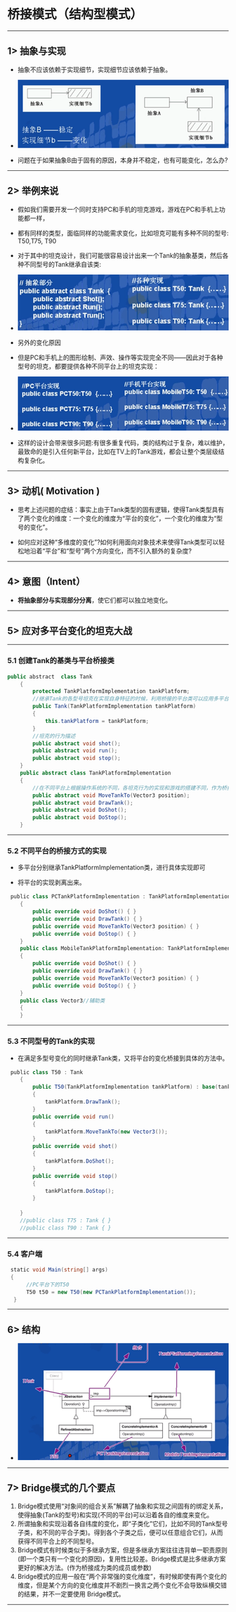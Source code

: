 # 桥接模式（结构型模式）

---

## 1> 抽象与实现

- 抽象不应该依赖于实现细节，实现细节应该依赖于抽象。

- ![图片](assets/9.1.1.png)

- 问题在于如果抽象B由于固有的原因，本身并不稳定，也有可能变化，怎么办?

---

## 2> 举例来说

- 假如我们需要开发一个同时支持PC和手机的坦克游戏，游戏在PC和手机上功能都一样，

- 都有同样的类型，面临同样的功能需求变化，比如坦克可能有多种不同的型号: T50,T75, T90

- 对于其中的坦克设计，我们可能很容易设计出来一个Tank的抽象基类，然后各种不同型号的Tank继承自该类:

- ![图片](assets/9.2.1.png)

- 另外的变化原因

- 但是PC和手机上的图形绘制、声效、操作等实现完全不同——因此对于各种型号的坦克，都要提供各种不同平台上的坦克实现：

- ![图片](assets/9.2.2.png)

- 这样的设计会带来很多问题:有很多重复代码，类的结构过于复杂，难以维护，最致命的是引入任何新平台，比如在TV上的Tank游戏，都会让整个类层级结构复杂化。

---

## 3> 动机( Motivation )

- 思考上述问题的症结：事实上由于Tank类型的固有逻辑，使得Tank类型具有了两个变化的维度：一个变化的维度为“平台的变化”，一个变化的维度为“型号的变化”。

- 如何应对这种“多维度的变化”?如何利用面向对象技术来使得Tank类型可以轻松地沿着“平台”和“型号”两个方向变化，而不引入额外的复杂度?

---

## 4> 意图（Intent）

- **将抽象部分与实现部分分离**，使它们都可以独立地变化。

---

## 5> 应对多平台变化的坦克大战

---

### 5.1 创建Tank的基类与平台桥接类

```csharp
public abstract  class Tank
    {
        protected TankPlatformImplementation tankPlatform;
        //继承Tank的各型号坦克在实现自身特征的时候，利用桥接的平台类可以应用多平台操作方式，绘制渲染等的不同。
        public Tank(TankPlatformImplementation tankPlatform)
        {
            this.tankPlatform = tankPlatform;
        }
        //坦克的行为描述
        public abstract void shot();
        public abstract void run();
        public abstract void stop();
    }
    public abstract class TankPlatformImplementation
    {
        //在不同平台上根据操作系统的不同，各坦克行为的实现和游戏的搭建不同，作为桥接的方式应对不同平台的变化。
        public abstract void MoveTankTo(Vector3 position);
        public abstract void DrawTank();
        public abstract void DoShot();
        public abstract void DoStop();
    }
```

---

### 5.2 不同平台的桥接方式的实现

- 多平台分别继承TankPlatformImplementation类，进行具体实现即可

- 将平台的实现剥离出来。

```csharp
 public class PCTankPlatformImplementation : TankPlatformImplementationP//PC端
    {
        public override void DoShot() { }
        public override void DrawTank() { }
        public override void MoveTankTo(Vector3 position) { }
        public override void DoStop() { }
    }
    public class MobileTankPlatformImplementation: TankPlatformImplementation//手机端
    {
        public override void DoShot() { }
        public override void DrawTank() { }
        public override void MoveTankTo(Vector3 position) { }
        public override void DoStop() { }
    }
    public class Vector3//辅助类
    {
    }
```

---

### 5.3 不同型号的Tank的实现

- 在满足多型号变化的同时继承Tank类，又将平台的变化桥接到具体的方法中。

```csharp
 public class T50 : Tank
    {
        public T50(TankPlatformImplementation tankPlatform) : base(tankPlatform)
        {
            tankPlatform.DrawTank();
        }
        public override void run()
        {
            tankPlatform.MoveTankTo(new Vector3());
        }
        public override void shot()
        {
            tankPlatform.DoShot();
        }   
        public override void stop()
        {
            tankPlatform.DoStop();
        }
        
    }
    //public class T75 : Tank { }
    //public class T90 : Tank { }
```

---

### 5.4 客户端

```csharp
 static void Main(string[] args)
 {
      //PC平台下的T50
      T50 t50 = new T50(new PCTankPlatformImplementation());
  }
```

---

## 6> 结构

- ![图片](assets/9.6.1.png)

---

## 7> Bridge模式的几个要点

1. Bridge模式使用“对象间的组合关系”解耦了抽象和实现之间固有的绑定关系，使得抽象(Tank的型号)和实现(不同的平台)可以沿着各自的维度来变化。
2. 所谓抽象和实现沿着各自纬度的变化，即“子类化”它们，比如不同的Tank型号子类，和不同的平合子类)。得到各个子类之后，便可以任意组合它们，从而获得不同平合上的不同型号。
3. Bridge模式有时候类似于多继承方案，但是多继承方案往往违背单一职责原则(即一个类只有一个变化的原因)，复用性比较差。Bridge模式是比多继承方案更好的解决方法。(作为桥接成为类的成员或参数)
4. Bridge模式的应用一般在“两个非常强的变化维度”，有时候即使有两个变化的维度，但是某个方向的变化维度并不剧烈一换言之两个变化不会导致纵横交错的结果，并不一定要使用 Bridge模式。

---
